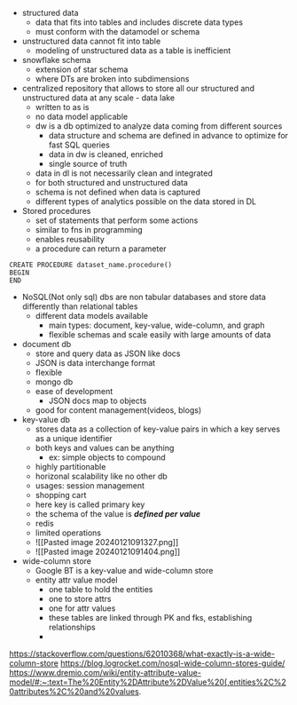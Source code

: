 - structured data
	- data that fits into tables and includes discrete data types
	- must conform with the datamodel or schema
- unstructured data cannot fit into table
	- modeling of unstructured data as a table is inefficient
- snowflake schema
	- extension of star schema
	- where DTs are broken into subdimensions
- centralized repository that allows to store all our structured and unstructured data at any scale - data lake
	- written to as is
	- no data model applicable
	- dw is a db optimized to analyze data coming from different sources
		- data structure and schema are defined in advance to optimize for fast SQL queries
		- data in dw is cleaned, enriched
		- single source of truth
	- data in dl is not necessarily clean and integrated
	- for both structured and unstructured data
	- schema is not defined when data is captured
	- different types of analytics possible on the data stored in DL
- Stored procedures
	- set of statements that perform some actions
	- similar to fns in programming
	- enables reusability
	- a procedure can return a parameter
```
CREATE PROCEDURE dataset_name.procedure()
BEGIN
END
```

- NoSQL(Not only sql) dbs are non tabular databases and store data differently than relational tables
	- different data models available
		- main types: document, key-value, wide-column, and graph
		- flexible schemas and scale easily with large amounts of data
- document db
	- store and query data as JSON like docs
	- JSON is data interchange format
	- flexible
	- mongo db
	- ease of development
		- JSON docs map to objects
	- good for content management(videos, blogs)
- key-value db
	- stores data as a collection of key-value pairs in which a key serves as a unique identifier
	- both keys and values can be anything
		- ex: simple objects to compound
	- highly partitionable
	- horizonal scalability like no other db
	- usages: session management
	- shopping cart
	- here key is called primary key
	- the schema of the value is ***defined per value***
	- redis
	- limited operations
	- ![[Pasted image 20240121091327.png]]
	- ![[Pasted image 20240121091404.png]]
- wide-column store
	- Google BT is a key-value and wide-column store
	- entity attr value model
		- one table to hold the entities
		- one to store attrs
		- one for attr values
		- these tables are linked through PK and fks, establishing relationships
		- 
https://stackoverflow.com/questions/62010368/what-exactly-is-a-wide-column-store
https://blog.logrocket.com/nosql-wide-column-stores-guide/
https://www.dremio.com/wiki/entity-attribute-value-model/#:~:text=The%20Entity%2DAttribute%2DValue%20(,entities%2C%20attributes%2C%20and%20values.